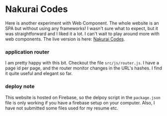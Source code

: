 # Nakurai Codes

Here is another experiment with Web Component. The whole website is an SPA but without using any frameworks! I wasn't sure what to expect, but it was straightforward and I liked it a lot. I can't wait to play around more with web components.
The live version is here: [Nakurai Codes](https://nakuraicodes.com).

### application router

I am pretty happy with this bit. Checkout the file `src/js/router.js`. I have a page id per page, and the router monitor changes in the URL's hashes. I find it quite useful and elegant so far.

### deploy note

This website is hosted on Firebase, so the delpoy script in the `package.json` file is only working if you have a firebase setup on your computer. Also, I have not submitted some files used for my resume etc.

